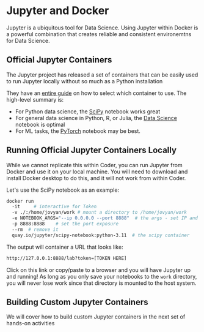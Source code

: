 # Jupyter and Docker

Jupyter is a ubiquitous tool for Data Science. Using Jupyter within Docker is a powerful combination that creates
reliable and consistent environemtns for Data Science.

## Official Jupyter Containers

The Jupyter project has released a set of containers that can be easily used to run Jupyter locally without so much as a
Python installation

They have an [entire guide](https://jupyter-docker-stacks.readthedocs.io/en/latest/using/selecting.html) on how to
select which container to use. The high-level summary is:

- For Python data science,
  the [SciPy](https://jupyter-docker-stacks.readthedocs.io/en/latest/using/selecting.html#jupyter-scipy-notebook)
  notebook works great
- For general data science in Python, R, or Julia,
  the [Data Science](https://jupyter-docker-stacks.readthedocs.io/en/latest/using/selecting.html#jupyter-datascience-notebook)
  notebook is optimal
- For ML tasks,
  the [PyTorch](https://jupyter-docker-stacks.readthedocs.io/en/latest/using/selecting.html#jupyter-pytorch-notebook)
  notebook may be best.

## Running Official Jupyter Containers Locally

While we cannot replicate this within Coder, you can run Jupyter from Docker and use it on your local machine. You will
need to download and install Docker desktop to do this, and it will not work from within Coder.

Let's use the SciPy notebook as an example:

```bash
docker run  
  -it     # interactive for Token
  -v ./:/home/jovyan/work # mount a directory to /home/jovyan/work
  -e NOTEBOOK_ARGS="--ip 0.0.0.0 --port 8888"  # the args - set IP and Port
  -p 8888:8888    # set the port exposure
  --rm  # remove it
  quay.io/jupyter/scipy-notebook:python-3.11  # the scipy container
```

The output will container a URL that looks like:

```bash
http://127.0.0.1:8888/lab?token=[TOKEN HERE]
```

Click on this link or copy/paste to a browser and you will have Jupyter up and running! As long as you only save your
notebooks to the `work` directory, you will never lose work since that directory is mounted to the host system.

## Building Custom Jupyter Containers

We will cover how to build custom Jupyter containers in the next set of hands-on activities